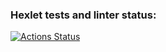 ### Hexlet tests and linter status:
[![Actions Status](https://github.com/LoginIlia43/frontend-project-46/workflows/hexlet-check/badge.svg)](https://github.com/LoginIlia43/frontend-project-46/actions)